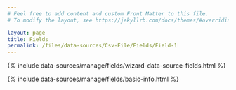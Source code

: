 ```yaml
---
# Feel free to add content and custom Front Matter to this file.
# To modify the layout, see https://jekyllrb.com/docs/themes/#overriding-theme-defaults

layout: page
title: Fields
permalink: /files/data-sources/Csv-File/Fields/Field-1
---
```


{% include data-sources/manage/fields/wizard-data-source-fields.html %}

<div class="tab-content py-3" id="data-source-configuration-tabs">
    <div class="tab-pane fade show active" id="basic-field-info" role="tabpanel" aria-labelledby="basic-info-tab">
        {% include data-sources/manage/fields/basic-info.html %}
    </div>
</div>